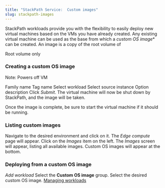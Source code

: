 ```yaml
---
title: "StackPath Service:  Custom images"
slug: stackpath-images
---
```



StackPath workloads provide you with the flexibility to easily deploy new virtual machines based on the VMs you have already created.  Any existing virtual machine can be used as the base from which a *custom OS image** can be created.  An image is a copy of the root volume of 

Root volume only



### Creating a custom OS image

Note: Powers off VM

Family name
Tag name
Select workload
Select source instance
Option description
Click *Submit*.  The virtual machine will now be shut down by StackPath, and the image will be taken.

Once the image is complete, be sure to start the virtual machine if it should be running.

### Listing custom images

Navigate to the desired environment and click on it.  The *Edge compute* page will appear.  Click on the *Images* item on the left.  The *Images* screen will appear, listing all available images.  Custom OS images will appear at the bottom.

### Deploying from a custom OS image

*Add workload*
Select the **Custom OS image** group.
Select the desired custom OS image.
[Managing workloads](stackpath-managing-workload.md)
